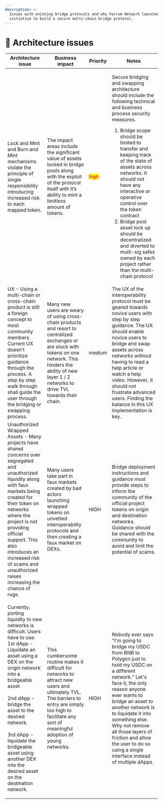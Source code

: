 ```yaml
---
description: >-
  Issues with existing bridge protocols and why Ferrum Network launched an
  initiative to build a secure multi-chain bridge protocol.
---
```


# 🚩 Architecture issues

| **Architecture issue**                                                                                                                                                                                                                                                                                                                                            | **Business impact**                                                                                                                                                                                                        | **Priority**                         | **Notes**                                                                                                                                                                                                                                                                                                                                                                                                                                                                                  |
| ----------------------------------------------------------------------------------------------------------------------------------------------------------------------------------------------------------------------------------------------------------------------------------------------------------------------------------------------------------------- | -------------------------------------------------------------------------------------------------------------------------------------------------------------------------------------------------------------------------- | ------------------------------------ | ------------------------------------------------------------------------------------------------------------------------------------------------------------------------------------------------------------------------------------------------------------------------------------------------------------------------------------------------------------------------------------------------------------------------------------------------------------------------------------------ |
| Lock and Mint and Burn and Mint mechanisms violate the principle of single responsibility introducing increased risk to each mapped token.                                                                                                                                                                                                                        | The impact areas include the significant value of assets locked in bridge pools along with the exploit of the protocol itself with it’s ability to mint a limitless amount of tokens.                                      | <mark style="color:red;">high</mark> | <p>Secure bridging and swapping architecture should include the following technical and business process security measures.</p><ol><li>Bridge scope should be limited to transfer and keeping track of the state of assets across networks. It should not have any interactive or operative control over the token contract</li><li>Bridge pool asset lock up should be decentralized and diverted to multi-sig safes owned by each project rather than the multi-chain protocol</li></ol> |
| UX - Using a multi-chain or cross-chain product is still a foreign concept to most community members. Current UX doesn’t prioritize guidance through the process. A step by step walk through shall guide the user through the bridging or swapping process.                                                                                                      | Many new users are weary of using cross-chain products and resort to centralized exchanges or are stuck with tokens on one network. This hinders the ability of new layer 1 / 2 networks to drive TVL towards their chain. | medium                               | The UX of the interoperability protocol must be geared towards novice users with step by step guidance. The UX should enable novice users to bridge and swap assets across networks without having to read a help article or watch a help video. However, it should not frustrate advanced users. Finding the balance in this UX implementation is key.                                                                                                                                    |
| Unauthorized Wrapped Assets - Many projects have shared concerns over segregated and unauthorized liquidity along with faux markets being created for their token on networks where the project is not providing official support. This also introduces an increased risk of scams and unauthorized raises increasing the chance of rugs.                         | Many users take part in faux markets created by bad actors launching wrapped tokens on unvetted interoperability protocols and then creating a faux market on DEXs.                                                        | HIGH                                 | Bridge deployment instructions and guidance must provide steps to inform the community of the official project tokens on origin and destination networks. Guidance should be shared with the community to avoid and limit the potential of scams.                                                                                                                                                                                                                                          |
| <p>Currently, porting liquidity to new networks is difficult. Users have to use:<br>1st dApp - Liquidate an asset using a DEX on the origin network into a bridgeable asset<br><br>2nd dApp - bridge the asset to the desired network.<br><br>3rd dApp - liquidate the bridgeable asset using another DEX into the desired asset on the destination network. </p> | This cumbersome routine makes it difficult for networks to attract new users and ultimately TVL. The barriers to entry are simply too high to facilitate any sort of meaningful adoption of young networks.                | HIGH                                 | Nobody ever says "I'm going to bridge my USDC from BNB to Polygon just to hold my USDC on a different network." Let's face it, the only reason anyone ever wants to bridge an asset to another network is to liquidate it into something else. Why not remove all those layers of friction and allow the user to do so using a single interface instead of multiple dApps.                                                                                                                 |

##
